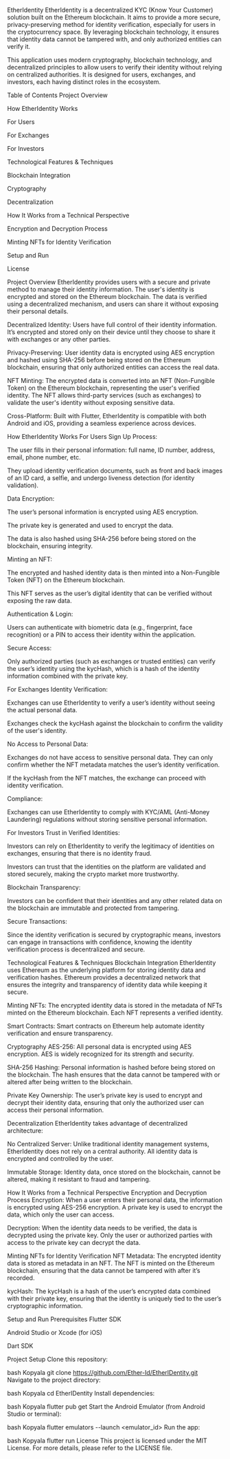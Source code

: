 EtherIdentity
EtherIdentity is a decentralized KYC (Know Your Customer) solution built on the Ethereum blockchain. It aims to provide a more secure, privacy-preserving method for identity verification, especially for users in the cryptocurrency space. By leveraging blockchain technology, it ensures that identity data cannot be tampered with, and only authorized entities can verify it.

This application uses modern cryptography, blockchain technology, and decentralized principles to allow users to verify their identity without relying on centralized authorities. It is designed for users, exchanges, and investors, each having distinct roles in the ecosystem.

Table of Contents
Project Overview

How EtherIdentity Works

For Users

For Exchanges

For Investors

Technological Features & Techniques

Blockchain Integration

Cryptography

Decentralization

How It Works from a Technical Perspective

Encryption and Decryption Process

Minting NFTs for Identity Verification

Setup and Run

License

Project Overview
EtherIdentity provides users with a secure and private method to manage their identity information. The user's identity is encrypted and stored on the Ethereum blockchain. The data is verified using a decentralized mechanism, and users can share it without exposing their personal details.

Decentralized Identity: Users have full control of their identity information. It’s encrypted and stored only on their device until they choose to share it with exchanges or any other parties.

Privacy-Preserving: User identity data is encrypted using AES encryption and hashed using SHA-256 before being stored on the Ethereum blockchain, ensuring that only authorized entities can access the real data.

NFT Minting: The encrypted data is converted into an NFT (Non-Fungible Token) on the Ethereum blockchain, representing the user's verified identity. The NFT allows third-party services (such as exchanges) to validate the user's identity without exposing sensitive data.

Cross-Platform: Built with Flutter, EtherIdentity is compatible with both Android and iOS, providing a seamless experience across devices.

How EtherIdentity Works
For Users
Sign Up Process:

The user fills in their personal information: full name, ID number, address, email, phone number, etc.

They upload identity verification documents, such as front and back images of an ID card, a selfie, and undergo liveness detection (for identity validation).

Data Encryption:

The user’s personal information is encrypted using AES encryption.

The private key is generated and used to encrypt the data.

The data is also hashed using SHA-256 before being stored on the blockchain, ensuring integrity.

Minting an NFT:

The encrypted and hashed identity data is then minted into a Non-Fungible Token (NFT) on the Ethereum blockchain.

This NFT serves as the user’s digital identity that can be verified without exposing the raw data.

Authentication & Login:

Users can authenticate with biometric data (e.g., fingerprint, face recognition) or a PIN to access their identity within the application.

Secure Access:

Only authorized parties (such as exchanges or trusted entities) can verify the user’s identity using the kycHash, which is a hash of the identity information combined with the private key.

For Exchanges
Identity Verification:

Exchanges can use EtherIdentity to verify a user’s identity without seeing the actual personal data.

Exchanges check the kycHash against the blockchain to confirm the validity of the user's identity.

No Access to Personal Data:

Exchanges do not have access to sensitive personal data. They can only confirm whether the NFT metadata matches the user’s identity verification.

If the kycHash from the NFT matches, the exchange can proceed with identity verification.

Compliance:

Exchanges can use EtherIdentity to comply with KYC/AML (Anti-Money Laundering) regulations without storing sensitive personal information.

For Investors
Trust in Verified Identities:

Investors can rely on EtherIdentity to verify the legitimacy of identities on exchanges, ensuring that there is no identity fraud.

Investors can trust that the identities on the platform are validated and stored securely, making the crypto market more trustworthy.

Blockchain Transparency:

Investors can be confident that their identities and any other related data on the blockchain are immutable and protected from tampering.

Secure Transactions:

Since the identity verification is secured by cryptographic means, investors can engage in transactions with confidence, knowing the identity verification process is decentralized and secure.

Technological Features & Techniques
Blockchain Integration
EtherIdentity uses Ethereum as the underlying platform for storing identity data and verification hashes. Ethereum provides a decentralized network that ensures the integrity and transparency of identity data while keeping it secure.

Minting NFTs: The encrypted identity data is stored in the metadata of NFTs minted on the Ethereum blockchain. Each NFT represents a verified identity.

Smart Contracts: Smart contracts on Ethereum help automate identity verification and ensure transparency.

Cryptography
AES-256: All personal data is encrypted using AES encryption. AES is widely recognized for its strength and security.

SHA-256 Hashing: Personal information is hashed before being stored on the blockchain. The hash ensures that the data cannot be tampered with or altered after being written to the blockchain.

Private Key Ownership: The user’s private key is used to encrypt and decrypt their identity data, ensuring that only the authorized user can access their personal information.

Decentralization
EtherIdentity takes advantage of decentralized architecture:

No Centralized Server: Unlike traditional identity management systems, EtherIdentity does not rely on a central authority. All identity data is encrypted and controlled by the user.

Immutable Storage: Identity data, once stored on the blockchain, cannot be altered, making it resistant to fraud and tampering.

How It Works from a Technical Perspective
Encryption and Decryption Process
Encryption: When a user enters their personal data, the information is encrypted using AES-256 encryption. A private key is used to encrypt the data, which only the user can access.

Decryption: When the identity data needs to be verified, the data is decrypted using the private key. Only the user or authorized parties with access to the private key can decrypt the data.

Minting NFTs for Identity Verification
NFT Metadata: The encrypted identity data is stored as metadata in an NFT. The NFT is minted on the Ethereum blockchain, ensuring that the data cannot be tampered with after it’s recorded.

kycHash: The kycHash is a hash of the user’s encrypted data combined with their private key, ensuring that the identity is uniquely tied to the user’s cryptographic information.

Setup and Run
Prerequisites
Flutter SDK

Android Studio or Xcode (for iOS)

Dart SDK

Project Setup
Clone this repository:

bash
Kopyala
git clone https://github.com/Ether-Id/EtherIDentity.git
Navigate to the project directory:

bash
Kopyala
cd EtherIDentity
Install dependencies:

bash
Kopyala
flutter pub get
Start the Android Emulator (from Android Studio or terminal):

bash
Kopyala
flutter emulators --launch <emulator_id>
Run the app:

bash
Kopyala
flutter run
License
This project is licensed under the MIT License. For more details, please refer to the LICENSE file.
